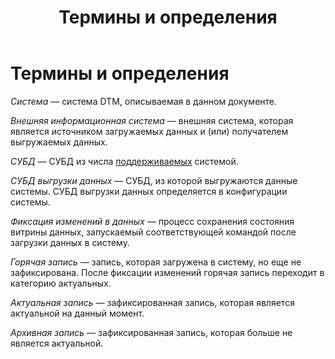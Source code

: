 ﻿---
layout: default
title: Термины и определения
nav_order: 1
parent: Введение
has_children: false
has_toc: false
---

# Термины и определения

_Система_ — система DTM, описываемая в данном документе.

_Внешняя информационная система_ — внешняя система, которая является источником загружаемых данных и 
(или) получателем выгружаемых данных.

_СУБД_ — СУБД из числа [поддерживаемых](../supported_DBMS/supported_DBMS.md) системой.

_СУБД выгрузки данных_ — СУБД, из которой выгружаются данные системы. СУБД выгрузки данных определяется 
в конфигурации системы.

_Фиксация изменений в данных_ — процесс сохранения состояния витрины данных, запускаемый соответствующей 
командой после загрузки данных в систему.

_Горячая запись_ — запись, которая загружена в систему, но еще не зафиксирована. После фиксации изменений 
горячая запись переходит в категорию актуальных.

_Актуальная запись_ — зафиксированная запись, которая является актуальной на данный момент.

_Архивная запись_ — зафиксированная запись, которая больше не является актуальной.